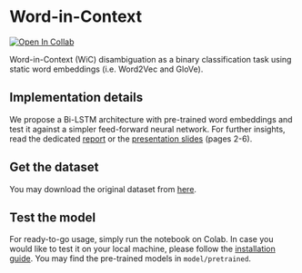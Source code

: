 # Word-in-Context

[![Open In Collab](https://colab.research.google.com/assets/colab-badge.svg)](https://colab.research.google.com/github/LeonardoEmili/Word-in-Context/blob/main/hw1/stud/notebook.ipynb)

Word-in-Context (WiC) disambiguation as a binary classification task using static word embeddings (i.e. Word2Vec and GloVe).

## Implementation details
We propose a Bi-LSTM architecture with pre-trained word embeddings and test it against a simpler feed-forward neural network. For further insights, read the dedicated [report](https://github.com/LeonardoEmili/Word-in-Context/blob/main/report.pdf) or the [presentation slides](https://github.com/LeonardoEmili/Word-in-Context/blob/main/slides.pdf) (pages 2-6).

## Get the dataset
You may download the original dataset from [here](https://github.com/SapienzaNLP/nlp2021-hw1/tree/main/data).

## Test the model
For ready-to-go usage, simply run the notebook on Colab. In case you would like to test it on your local machine, please follow the [installation guide](https://github.com/SapienzaNLP/nlp2021-hw1#requirements). You may find the pre-trained models in `model/pretrained`.
